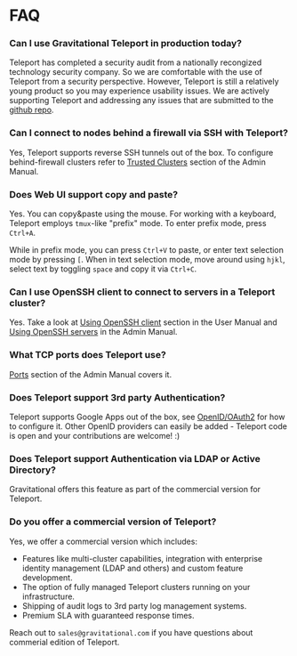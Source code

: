 # FAQ

### Can I use Gravitational Teleport in production today?

Teleport has completed a security audit from a nationally recongized technology security company. 
So we are comfortable with the use of Teleport from a security perspective. However, Teleport 
is still a relatively young product so you may experience usability issues. We are actively 
supporting Teleport and addressing any issues that are submitted to the [github repo](https://github.com/gravitational/teleport).

### Can I connect to nodes behind a firewall via SSH with Teleport?

Yes, Teleport supports reverse SSH tunnels out of the box. To configure behind-firewall clusters
refer to [Trusted Clusters](admin-guide.md#trusted-clusters) section of the Admin Manual.

### Does Web UI support copy and paste?

Yes. You can copy&paste using the mouse. For working with a keyboard, Teleport employs `tmux`-like
"prefix" mode. To enter prefix mode, press `Ctrl+A`.

While in prefix mode, you can press `Ctrl+V` to paste, or enter text selection mode by pressing `[`.
When in text selection mode, move around using `hjkl`, select text by toggling `space` and copy
it via `Ctrl+C`.

### Can I use OpenSSH client to connect to servers in a Teleport cluster?

Yes. Take a look at [Using OpenSSH client](user-manual.md#integration-with-openssh) section in the User Manual
and [Using OpenSSH servers](admin-guide.md) in the Admin Manual.

### What TCP ports does Teleport use?

[Ports](admin-guide.md#ports) section of the Admin Manual covers it.

### Does Teleport support 3rd party Authentication?

Teleport supports Google Apps out of the box, see [OpenID/OAuth2](admin-guide/#openid-oauth2) for how to configure it.
Other OpenID providers can easily be added - Teleport code is open and your contributions are welcome! :)

### Does Teleport support Authentication via LDAP or Active Directory?

Gravitational offers this feature as part of the commercial version for Teleport.

### Do you offer a commercial version of Teleport?

Yes, we offer a commercial version which includes:

* Features like multi-cluster capabilities, integration with enterprise identity management (LDAP and others) and custom feature development.
* The option of fully managed Teleport clusters running on your infrastructure.
* Shipping of audit logs to 3rd party log management systems.
* Premium SLA with guaranteed response times.

Reach out to `sales@gravitational.com` if you have questions about commerial edition of Teleport.
